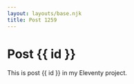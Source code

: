 ```yaml
---
layout: layouts/base.njk
title: Post 1259
---
```


# Post {{ id }}

This is post {{ id }} in my Eleventy project.
